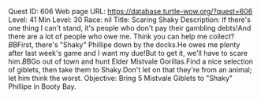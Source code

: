 Quest ID: 606
Web page URL: https://database.turtle-wow.org/?quest=606
Level: 41
Min Level: 30
Race: nil
Title: Scaring Shaky
Description: If there's one thing I can't stand, it's people who don't pay their gambling debts!And there are a lot of people who owe me. Think you can help me collect?$B$BFirst, there's "Shaky" Phillipe down by the docks.He owes me plenty after last week's game and I want my due!But to get it, we'll have to scare him.$B$BGo out of town and hunt Elder Mistvale Gorillas.Find a nice selection of giblets, then take them to Shaky.Don't let on that they're from an animal; let him think the worst.
Objective: Bring 5 Mistvale Giblets to "Shaky" Phillipe in Booty Bay.
